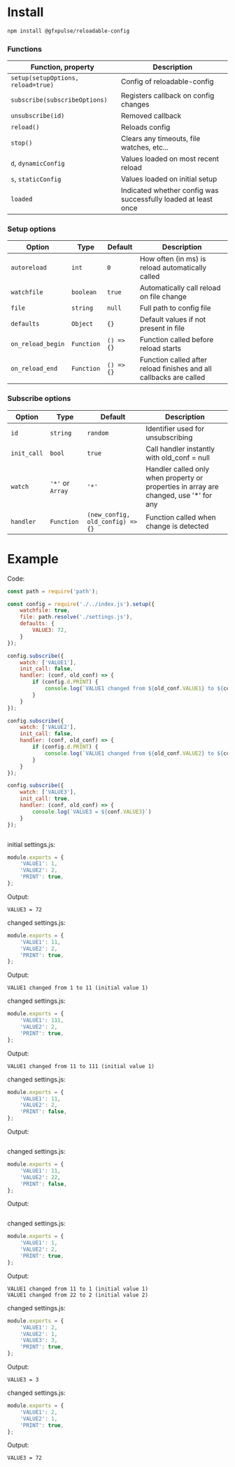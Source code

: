 # Install

```sh
npm install @gfxpulse/reloadable-config
```
### Functions

| Function, property |  Description |
|--------|---------------------------------|
| `setup(setupOptions, reload=true)`| Config of reloadable-config |
| `subscribe(subscribeOptions)` | Registers callback on config changes |
| `unsubscribe(id)` | Removed callback |
| `reload()` | Reloads config |
| `stop()` | Clears any timeouts, file watches, etc... |
| `d`, `dynamicConfig` | Values loaded on most recent reload |
| `s`, `staticConfig` | Values loaded on initial setup |
| `loaded` | Indicated whether config was successfully loaded at least once |

### Setup options

| Option | Type | Default | Description |
|--------|------|---------|-------------|
| `autoreload` | `int` | `0` | How often (in ms) is reload automatically called |
| `watchfile` | `boolean` | `true` | Automatically call reload on file change |
| `file` | `string` | `null` | Full path to config file |
| `defaults` | `Object` | `{}` | Default values if not present in file |
| `on_reload_begin` | `Function` | `() => {}` | Function called before reload starts |
| `on_reload_end` | `Function` | `() => {}` | Function called after reload finishes and all callbacks are called |

### Subscribe options

| Option | Type | Default | Description |
|--------|------|---------|-------------|
| `id` | `string` | `random` | Identifier used for unsubscribing |
| `init_call` | `bool` | `true` | Call handler instantly with old_conf = null |
| `watch` | `'*'` or `Array`  | `'*'` | Handler called only when property or properties in array are changed, use '*' for any |
| `handler` | `Function` | `(new_config, old_config) => {}` | Function called when change is detected |

# Example
Code:

```js
const path = require('path');

const config = require('./../index.js').setup({
    watchfile: true,
    file: path.resolve('./settings.js'),
    defaults: {
        VALUE3: 72,
    }
});

config.subscribe({
    watch: ['VALUE1'],
    init_call: false,
    handler: (conf, old_conf) => {
        if (config.d.PRINT) {
            console.log(`VALUE1 changed from ${old_conf.VALUE1} to ${conf.VALUE1} (initial value ${config.s.VALUE1})`)
        }
    }
});

config.subscribe({
    watch: ['VALUE2'],
    init_call: false,
    handler: (conf, old_conf) => {
        if (config.d.PRINT) {
            console.log(`VALUE1 changed from ${old_conf.VALUE2} to ${conf.VALUE2} (initial value ${config.s.VALUE2})`)
        }
    }
});

config.subscribe({
    watch: ['VALUE3'],
    init_call: true,
    handler: (conf, old_conf) => {
        console.log(`VALUE3 = ${conf.VALUE3}`)
    }
});



```
initial settings.js:
```js
module.exports = {
    'VALUE1': 1,
    'VALUE2': 2,
    'PRINT': true,
};
````

Output:
```
VALUE3 = 72
```
changed settings.js:
```js
module.exports = {
    'VALUE1': 11,
    'VALUE2': 2,
    'PRINT': true,
};
````
Output:
```
VALUE1 changed from 1 to 11 (initial value 1)
```
changed settings.js:
```js
module.exports = {
    'VALUE1': 111,
    'VALUE2': 2,
    'PRINT': true,
};
````
Output:
```
VALUE1 changed from 11 to 111 (initial value 1)
```
changed settings.js:
```js
module.exports = {
    'VALUE1': 11,
    'VALUE2': 2,
    'PRINT': false,
};
````
Output:
```
```
changed settings.js:
```js
module.exports = {
    'VALUE1': 11,
    'VALUE2': 22,
    'PRINT': false,
};
````
Output:
```
```
changed settings.js:
```js
module.exports = {
    'VALUE1': 1,
    'VALUE2': 2,
    'PRINT': true,
};
````
Output:
```
VALUE1 changed from 11 to 1 (initial value 1)
VALUE1 changed from 22 to 2 (initial value 2)
```

changed settings.js:
```js
module.exports = {
    'VALUE1': 2,
    'VALUE2': 1,
    'VALUE3': 3,
    'PRINT': true,
};
````
Output:
```
VALUE3 = 3
```

changed settings.js:
```js
module.exports = {
    'VALUE1': 2,
    'VALUE2': 1,
    'PRINT': true,
};
````
Output:
```
VALUE3 = 72
```